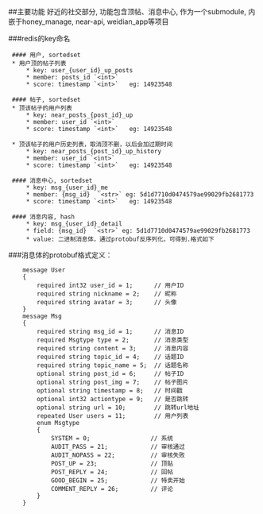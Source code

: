 
##主要功能
好近的社交部分, 功能包含顶帖、消息中心, 作为一个submodule, 内嵌于honey_manage, near-api, weidian_app等项目

###redis的key命名
	 
	 #### 用户, sortedset
	 * 用户顶的帖子列表
	     * key: user_{user_id}_up_posts
	     * member: posts_id `<int>`
	     * score: timestamp `<int>`   eg: 14923548
	     
	 #### 帖子, sortedset
	 * 顶该帖子的用户列表
	     * key: near_posts_{post_id}_up
	     * member: user_id `<int>`
	     * score: timestamp `<int>`   eg: 14923548

     * 顶该帖子的用户历史列表，取消顶不删，以后会加过期时间
         * key: near_posts_{post_id}_up_history
	     * member: user_id `<int>`
	     * score: timestamp `<int>`   eg: 14923548

	 #### 消息中心, sortedset
	     * key: msg_{user_id}_me
	     * member: {msg_id}  `<str>` eg: 5d1d7710d0474579ae99029fb2681773
	     * score: timestamp `<int>`   eg: 14923548
	     
	 #### 消息内容, hash
	     * key: msg_{user_id}_detail
	     * field: {msg_id}  `<str>` eg: 5d1d7710d0474579ae99029fb2681773
	     * value: 二进制消息体，通过protobuf反序列化，可得到.格式如下


###消息体的protobuf格式定义：

		message User
        {
            required int32 user_id = 1;      // 用户ID
            required string nickname = 2;    // 昵称
            required string avatar = 3;      // 头像
        }
        message Msg
        {
            required string msg_id = 1;      // 消息ID
            required Msgtype type = 2;       // 消息类型
            required string content = 3;     // 消息内容
            required string topic_id = 4;    // 话题ID
            required string topic_name = 5;  // 话题名称
            optional string post_id = 6;     // 帖子ID
            optional string post_img = 7;    // 帖子图片
            optional string timestamp = 8;   // 时间戳
            optional int32 actiontype = 9;   // 是否跳转
            optional string url = 10;        // 跳转url地址
            repeated User users = 11;        // 用户列表
            enum Msgtype
            {
                SYSTEM = 0;                 // 系统
                AUDIT_PASS = 21;            // 审核通过
                AUDIT_NOPASS = 22;          // 审核失败
                POST_UP = 23;               // 顶贴
                POST_REPLY = 24;            // 回帖
                GOOD_BEGIN = 25;            // 特卖开始
                COMMENT_REPLY = 26;         // 评论
            }
        }